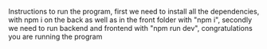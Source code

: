 Instructions to run the program, first we need to install all the dependencies, with npm i on the back as well as in the front folder with "npm i", secondly we need to run backend and frontend with "npm run dev", congratulations you are running the program
